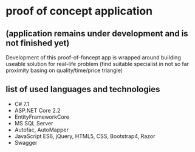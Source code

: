 # proof of concept application
## (application remains under development and is not finished yet)

Development of this proof-of-foncept app is wrapped around building useable solution for real-life problem (find suitable specialist in not so far proximity basing on quality/time/price triangle)

## list of used languages and technologies

- C# 7.1
- ASP.NET Core 2.2
- EntityFrameworkCore
- MS SQL Server
- Autofac, AutoMapper
- JavaScript ES6, jQuery, HTML5, CSS, Bootstrap4, Razor
- Swagger